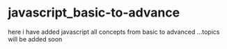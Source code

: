# javascript_basic-to-advance
here i have added javascript all concepts from basic to advanced ...topics will be added soon
